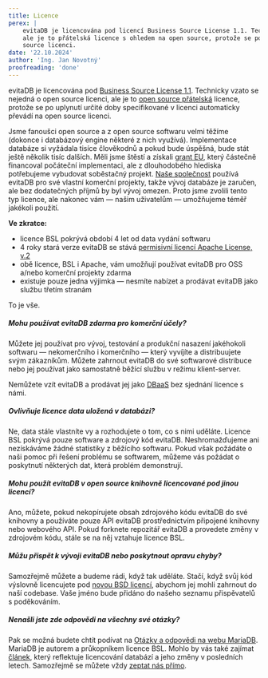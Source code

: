 ```yaml
---
title: Licence
perex: |
    evitaDB je licencována pod licencí Business Source License 1.1. Technicky vzato se nejedná o open source licenci, 
    ale je to přátelská licence s ohledem na open source, protože se po uplynutí 4 let automaticky převádí na open 
    source licenci.
date: '22.10.2024'
author: 'Ing. Jan Novotný'
proofreading: 'done'
---
```


evitaDB je licencována pod [Business Source License 1.1](https://github.com/FgForrest/evitaDB/blob/dev/LICENSE). 
Technicky vzato se nejedná o open source licenci, ale je to [open source přátelská](https://itsfoss.com/making-the-business-source-license-open-source-compliant/) licence, protože se po uplynutí určité doby specifikované v licenci automaticky převádí na open source licenci.

Jsme fanoušci open source a z open source softwaru velmi těžíme (dokonce i databázový engine některé z nich využívá). 
Implementace databáze si vyžádala tisíce člověkodnů a pokud bude úspěšná, bude stát ještě několik tisíc dalších. 
Měli jsme štěstí a získali [grant EU](https://evitadb.io/project-info), který částečně financoval počáteční implementaci,
ale z dlouhodobého hlediska potřebujeme vybudovat soběstačný projekt. [Naše společnost](https://www.fg.cz/en) používá
evitaDB pro své vlastní komerční projekty, takže vývoj databáze je zaručen, ale bez dodatečných příjmů by byl vývoj 
omezen. Proto jsme zvolili tento typ licence, ale nakonec vám — našim uživatelům — umožňujeme téměř jakékoli použití.

**Ve zkratce:**

- licence BSL pokrývá období 4 let od data vydání softwaru
- 4 roky stará verze evitaDB se stává [permisivní licencí Apache License, v.2](https://fossa.com/blog/open-source-licenses-101-apache-license-2-0/)
- obě licence, BSL i Apache, vám umožňují používat evitaDB pro OSS a/nebo komerční projekty zdarma
- existuje pouze jedna výjimka — nesmíte nabízet a prodávat evitaDB jako službu třetím stranám

To je vše.

<Note type="question">

<NoteTitle toggles="true">

##### Mohu používat evitaDB zdarma pro komerční účely?

</NoteTitle>

Můžete jej používat pro vývoj, testování a produkční nasazení jakéhokoli softwaru — nekomerčního i komerčního — který
vyvíjíte a distribuujete svým zákazníkům. Můžete zahrnout evitaDB do své softwarové distribuce nebo jej používat jako
samostatně běžící službu v režimu klient-server.

Nemůžete vzít evitaDB a prodávat jej jako [DBaaS](https://www.geeksforgeeks.org/overview-of-database-as-a-service/) bez 
sjednání licence s námi.

</Note>

<Note type="question">

<NoteTitle toggles="true">

##### Ovlivňuje licence data uložená v databázi?

</NoteTitle>

Ne, data stále vlastníte vy a rozhodujete o tom, co s nimi uděláte. Licence BSL pokrývá pouze software a zdrojový kód 
evitaDB. Neshromažďujeme ani nezískáváme žádné statistiky z běžícího softwaru. Pokud však požádáte o naši pomoc při 
řešení problému se softwarem, můžeme vás požádat o poskytnutí některých dat, která problém demonstrují.

</Note>

<Note type="question">

<NoteTitle toggles="true">

##### Mohu použít evitaDB v open source knihovně licencované pod jinou licencí?

</NoteTitle>

Ano, můžete, pokud nekopírujete obsah zdrojového kódu evitaDB do své knihovny a používáte pouze API evitaDB 
prostřednictvím připojené knihovny nebo webového API. Pokud forknete repozitář evitaDB a provedete změny v zdrojovém
kódu, stále se na něj vztahuje licence BSL.

</Note>

<Note type="question">

<NoteTitle toggles="true">

##### Můžu přispět k vývoji evitaDB nebo poskytnout opravu chyby?

</NoteTitle>

Samozřejmě můžete a budeme rádi, když tak uděláte. Stačí, když svůj kód výslovně licencujete pod
[novou BSD licencí](https://opensource.org/license/bsd-3-clause/), abychom jej mohli zahrnout do naší codebase.
Vaše jméno bude přidáno do našeho seznamu přispěvatelů s poděkováním.

</Note>

<Note type="question">

<NoteTitle toggles="true">

##### Nenašli jste zde odpovědi na všechny své otázky?

</NoteTitle>

Pak se možná budete chtít podívat na [Otázky a odpovědi na webu MariaDB](https://mariadb.com/bsl-faq-adopting/). 
MariaDB je autorem a průkopníkem licence BSL. Mohlo by vás také zajímat [článek](https://blog.adamretter.org.uk/business-source-license-adoption/), 
který reflektuje licencování databází a jeho změny v posledních letech. 
Samozřejmě se můžete vždy [zeptat nás přímo](https://evitadb.io/contacts).

</Note>